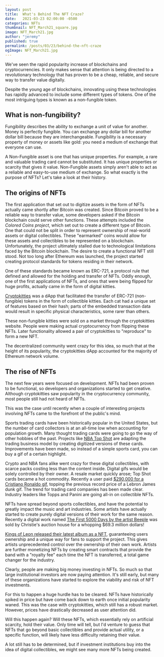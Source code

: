 ```yaml
---
layout: post
title:  What's Behind The NFT Craze?
date:   2021-03-23 02:00:00 -0500
categories: NFTs
thumbnail: NFT_March21_square.jpg
image: NFT_March21.jpg
author: "jeremy"
published: true
permalink: /posts/03/23/behind-the-nft-craze
ogImage: NFT_March21.jpg 
---
```

We've seen the rapid popularity increase of blockchains and cryptocurrencies. It only makes sense that attention is being directed to a revolutionary technology that has proven to be a cheap, reliable, and secure way to transfer value digitally.

Despite the young age of blockchains, innovating using these technologies has rapidly advanced to include some different types of tokens. One of the most intriguing types is known as a non-fungible token.
<h2>What is non-fungibility?</h2>
Fungibility describes the ability to exchange a unit of value for another. Money is perfectly fungible. You can exchange any dollar bill for another dollar bill because they are interchangeable. Fungibility is a necessary property of money or assets like gold: you need a medium of exchange that everyone can use.

A Non-Fungible asset is one that has unique properties. For example, a rare and valuable trading card cannot be substituted. It has unique properties or scarcity that gives it value. Non-Fungible assets simply aren't able to act as a reliable and easy-to-use medium of exchange. So what exactly is the purpose of NFTs? Let's take a look at their history.
<h2>The origins of NFTs</h2>
The first application that set out to digitize assets in the form of NFTs actually came shortly after Bitcoin was created. Since Bitcoin proved to be a reliable way to transfer value, some developers asked if the Bitcoin blockchain could serve other functions. These attempts included the <em>Colored Coins project</em>, which set out to create a different type of Bitcoin. One that could not be split in order to represent ownership of real-world assets or digital collectibles. These "earmarked" coins would allow for these assets and collectibles to be represented on a blockchain. Unfortunately, the project ultimately stalled due to technological limitations faced by the Bitcoin blockchain. The desire to create a functional NFT still stood. Not too long after Ethereum was launched, the project started creating protocol standards for tokens residing in their network.

One of these standards became known as ERC-721, a protocol rule that defined and allowed for the holding and transfer of NFTs. Oddly enough, one of the first applications of NFTs, and ones that were being flipped for huge profits, actually came in the form of digital kitties.

<a href="https://www.cryptokitties.co/">Cryptokitties</a> was a dApp that facilitated the transfer of ERC-721 (non-fungible) tokens in the form of collectible kitties. Each cat had a unique set of features based on their hash; parts of the embedded transaction data would result in specific physical characteristics, some rarer than others.

These non-fungible kitties were sold on a market through the cryptokitties website. People were making actual cryptocurrency from flipping these NFTs. Later functionality allowed a pair of cryptokitties to "reproduce" to form a new NFT.

The decentralized community went crazy for this idea, so much that at the height of its popularity, the cryptokitties dApp accounted for the majority of Ethereum network volume.
<h2>The rise of NFTs</h2>
The next few years were focused on development. NFTs had been proven to be functional, so developers and organizations started to get creative. Although cryptokitties saw popularity in the cryptocurrency community, most people still had not heard of NFTs.

This was the case until recently when a couple of interesting projects involving NFTs came to the forefront of the public's mind.

Sports trading cards have been historically popular in the United States, but the number of card collectors is at an all-time low when accounting for population growth. Many thought trading cards were going to go the way of other hobbies of the past. Projects like <a href="https://nbatopshot.com/">NBA Top Shot</a> are adapting the trading business model by creating digitized versions of these cards. Improvements have been made, so instead of a simple sports card, you can buy a gif of a certain highlight. 

Crypto and NBA fans alike went crazy for these digital collectibles, with scarce packs costing less than the content inside. Digital gifs would be solely controlled by their owner. A resale market quickly arose; Top Shot cards became a hot commodity. Recently a user paid <a href="https://twitter.com/SorareHQ/status/1371076627900338178">$290,000 for a Cristiano Ronaldo gif</a>, topping the previous record price of a Lebron James dunk gif. The trend for trading card companies has been made clear. Industry leaders like Topps and Panini are going all-in on collectible NFTs.

NFTs have spread beyond sports collectibles, and have the potential to greatly impact the music and art industries. Some artists have actually started to create purely digital versions of their work for the same reason. Recently a digital work named <a href="https://onlineonly.christies.com/s/beeple-first-5000-days/lots/2020"> The First 5000 Days by the artist Beeple</a> was sold by Christie's auction house for a whopping $69.3 million dollars!

<a href="https://www.rollingstone.com/pro/news/kings-of-leon-when-you-see-yourself-album-nft-crypto-1135192/">Kings of Leon released their latest album as a NFT</a>, guaranteeing users ownership and a unique way for fans to support the project. This gives artists unprecedented control over the ownership of their own work. Artists are further monetizing NFTs by creating smart contracts that provide the band with a "royalty fee" each time the NFT is transferred, a total game changer for the industry.

Clearly, people are making big money investing in NFTs. So much so that large institutional investors are now paying attention. It's still early, but many of these organizations have started to explore the viability and risk of NFT investments. 

For this to happen a huge hurdle has to be cleared. NFTs have historically spiked in price but have come back down to earth once initial popularity waned. This was the case with cryptokitties, which still has a robust market. However, prices have drastically decreased as user attention did.

Will this happen again? Will these NFTs, which essentially rely on artificial scarcity, hold their value. Only time will tell, but I'd venture to guess that NFTs that go beyond basic collectibles and provide actual utility, or a specific function, will likely have less difficulty retaining their value.

A lot still has to be determined, but if investment institutions buy into the idea of digital collectibles, we might see many more NFTs being created.
